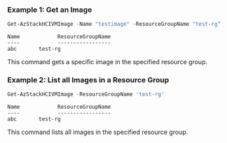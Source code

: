### Example 1:  Get an Image 
```powershell
Get-AzStackHCIVMImage -Name "testimage" -ResourceGroupName "test-rg" 
```
```output
Name            ResourceGroupName
----            -----------------
abc       test-rg
```

This command gets a specific image in the specified resource group. 

### Example 2: List all Images in a Resource Group  
```powershell
Get-AzStackHCIVMImage -ResourceGroupName 'test-rg'
```
```output
Name            ResourceGroupName
----            -----------------
abc       test-rg
```
This command lists all images in the specified resource group. 

